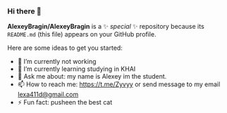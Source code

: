 ### Hi there 👋


**AlexeyBragin/AlexeyBragin** is a ✨ _special_ ✨ repository because its `README.md` (this file) appears on your GitHub profile.

Here are some ideas to get you started:

- 🔭 I’m currently not working  
- 🌱 I’m currently learning studying in KHAI
- 💬 Ask me about: my name is Alexey im the student.
- 📫 How to reach me: https://t.me/Zyvyy or send message to my email lexa411d@gmail.com
- ⚡ Fun fact: pusheen the best cat

